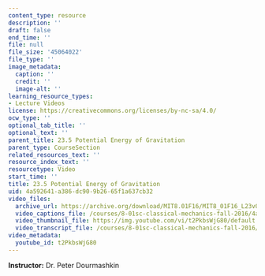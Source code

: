 ```yaml
---
content_type: resource
description: ''
draft: false
end_time: ''
file: null
file_size: '45064022'
file_type: ''
image_metadata:
  caption: ''
  credit: ''
  image-alt: ''
learning_resource_types:
- Lecture Videos
license: https://creativecommons.org/licenses/by-nc-sa/4.0/
ocw_type: ''
optional_tab_title: ''
optional_text: ''
parent_title: 23.5 Potential Energy of Gravitation
parent_type: CourseSection
related_resources_text: ''
resource_index_text: ''
resourcetype: Video
start_time: ''
title: 23.5 Potential Energy of Gravitation
uid: 4a592641-a386-dc90-9b26-65f1a637cb32
video_files:
  archive_url: https://archive.org/download/MIT8.01F16/MIT8_01F16_L23v05_360p.mp4
  video_captions_file: /courses/8-01sc-classical-mechanics-fall-2016/4ad06ac30d435a2595bf1586cf27f2d7_t2PkbsWjG80.vtt
  video_thumbnail_file: https://img.youtube.com/vi/t2PkbsWjG80/default.jpg
  video_transcript_file: /courses/8-01sc-classical-mechanics-fall-2016/3a5ca15c7042e73a63b6851baf0dabdb_t2PkbsWjG80.pdf
video_metadata:
  youtube_id: t2PkbsWjG80
---
```

**Instructor:** Dr. Peter Dourmashkin